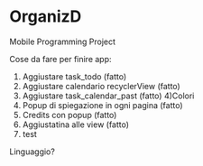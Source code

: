 # OrganizD
Mobile Programming Project


Cose da fare per finire app:
1) Aggiustare task_todo  (fatto)
2) Aggiustare calendario recyclerView (fatto)
3) Aggiustare task_calendar_past (fatto)
4)Colori  
4) Popup di spiegazione in ogni pagina (fatto)
5) Credits con popup (fatto)
6) Aggiustatina alle view (fatto)
7) test

Linguaggio?
